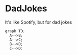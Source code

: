 # DadJokes
It's like Spotify, but for dad jokes

```mermaid
graph TD;
  A-->B;
  A-->C;
  B-->D;
  C-->D:
```
